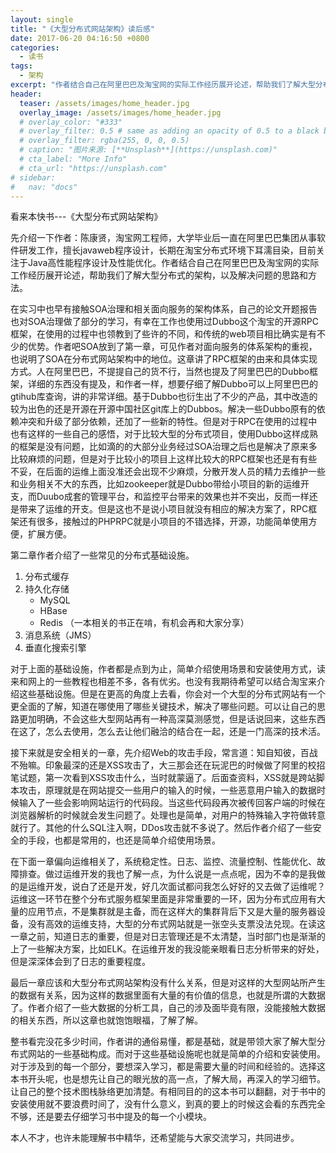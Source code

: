 ```yaml
---
layout: single
title: "《大型分布式网站架构》读后感"
date: 2017-06-20 04:16:50 +0800
categories:
  - 读书
tags:
  - 架构
excerpt: "作者结合自己在阿里巴巴及淘宝网的实际工作经历展开论述，帮助我们了解大型分布式的架构，以及解决问题的思路和方法"
header:
  teaser: /assets/images/home_header.jpg
  overlay_image: /assets/images/home_header.jpg
  # overlay_color: "#333"
  # overlay_filter: 0.5 # same as adding an opacity of 0.5 to a black background
  # overlay_filter: rgba(255, 0, 0, 0.5)
  # caption: "图片来源: [**Unsplash**](https://unsplash.com)"
  # cta_label: "More Info"
  # cta_url: "https://unsplash.com"
# sidebar:
#   nav: "docs"
---
```


看来本快书---《大型分布式网站架构》

先介绍一下作者：陈康贤，淘宝网工程师，大学毕业后一直在阿里巴巴集团从事软件研发工作，擅长javaweb程序设计，长期在淘宝分布式环境下耳濡目染，目前关注于Java高性能程序设计及性能优化。作者结合自己在阿里巴巴及淘宝网的实际工作经历展开论述，帮助我们了解大型分布式的架构，以及解决问题的思路和方法。

<!--more-->

在实习中也早有接触SOA治理和相关面向服务的架构体系，自己的论文开题报告也对SOA治理做了部分的学习，有幸在工作也使用过Dubbo这个淘宝的开源RPC框架，在使用的过程中也领教到了些许的不同，和传统的web项目相比确实是有不少的优势。作者吧SOA放到了第一章，可见作者对面向服务的体系架构的重视，也说明了SOA在分布式网站架构中的地位。这章讲了RPC框架的由来和具体实现方式。人在阿里巴巴，不提提自己的货不行，当然也提及了阿里巴巴的Dubbo框架，详细的东西没有提及，和作者一样，想要仔细了解Dubbo可以上阿里巴巴的gtihub库查询，讲的非常详细。基于Dubbo也衍生出了不少的产品，其中改造的较为出色的还是开源在开源中国社区git库上的Dubbos。解决一些Dubbo原有的依赖冲突和升级了部分依赖，还加了一些新的特性。但是对于RPC在使用的过程中也有这样的一些自己的感悟，对于比较大型的分布式项目，使用Dubbo这样成熟的框架是没有问题，比如滴的的大部分业务经过SOA治理之后也是解决了原来多比较麻烦的问题，但是对于比较小的项目上这样比较大的RPC框架也还是有有些不妥，在后面的运维上面没准还会出现不少麻烦，分散开发人员的精力去维护一些和业务相关不大的东西，比如zookeeper就是Dubbo带给小项目的新的运维开支，而Duubo成套的管理平台，和监控平台带来的效果也并不突出，反而一样还是带来了运维的开支。但是这也不是说小项目就没有相应的解决方案了，RPC框架还有很多，接触过的PHPRPC就是小项目的不错选择，开源，功能简单使用方便，扩展方便。

第二章作者介绍了一些常见的分布式基础设施。

1. 分布式缓存
2. 持久化存储
   * MySQL
   * HBase
   * Redis （一本相关的书正在啃，有机会再和大家分享）
3. 消息系统（JMS）
4. 垂直化搜索引擎

对于上面的基础设施，作者都是点到为止，简单介绍使用场景和安装使用方式，读来和网上的一些教程也相差不多，各有优劣。也没有我期待希望可以结合淘宝来介绍这些基础设施。但是在更高的角度上去看，你会对一个大型的分布式网站有一个更全面的了解，知道在哪使用了哪些关键技术，解决了哪些问题。可以让自己的思路更加明确，不会这些大型网站再有一种高深莫测感觉，但是话说回来，这些东西在这了，怎么去使用，怎么去让他们融洽的结合在一起，还是一门高深的技术活。

接下来就是安全相关的一章，先介绍Web的攻击手段，常言道：知自知彼，百战不殆嘛。印象最深的还是XSS攻击了，大三那会还在玩泥巴的时候做了阿里的校招笔试题，第一次看到XSS攻击什么，当时就蒙逼了。后面查资料，XSS就是跨站脚本攻击，原理就是在网站提交一些用户的输入的时候，一些恶意用户输入的数据时候输入了一些会影响网站运行的代码段。当这些代码段再次被传回客户端的时候在浏览器解析的时候就会发生问题了。处理也是简单，对用户的特殊输入字符做转意就行了。其他的什么SQL注入啊，DDos攻击就不多说了。然后作者介绍了一些安全的手段，也都是常用的，也还是简单介绍使用场景。

在下面一章偏向运维相关了，系统稳定性。日志、监控、流量控制、性能优化、故障排查。做过运维开发的我也了解一点，为什么说是一点点呢，因为不幸的是我做的是运维开发，说白了还是开发，好几次面试都问我怎么好好的又去做了运维呢？运维这一环节在整个分布式服务框架里面是非常重要的一环，因为分布式应用有大量的应用节点，不是集群就是主备，而在这样大的集群背后下又是大量的服务器设备，没有高效的运维支持，大型的分布式网站就是一张空头支票没法兑现。在读这一章之前，知道日志的重要，但是对日志管理还是不太清楚，当时部门也是渐渐的上了一些解决方案，比如ELK。在运维开发的我没能亲眼看日志分析带来的好处，但是深深体会到了日志的重要程度。

最后一章应该和大型分布式网站架构没有什么关系，但是对这样的大型网站所产生的数据有关系，因为这样的数据里面有大量的有价值的信息，也就是所谓的大数据了。作者介绍了一些大数据的分析工具，自己的涉及面毕竟有限，没能接触大数据的相关东西，所以这章也就饱饱眼福，了解了解。

整书看完没花多少时间，作者讲的通俗易懂，都是基础，就是带领大家了解大型分布式网站的一些基础构成。而对于这些基础设施呢也就是简单的介绍和安装使用。对于涉及到的每一个部分，要想深入学习，都是需要大量的时间和经验的。选择这本书开头呢，也是想先让自己的眼光放的高一点，了解大局，再深入的学习细节。让自己的整个技术图栈脉络更加清楚。有相同目的的这本书可以翻翻，对于书中的安装使用就不要浪费时间了，没有什么意义，到真的要上的时候这会看的东西完全不够，还是要去仔细学习书中提及的每一个小模块。

本人不才，也许未能理解书中精华，还希望能与大家交流学习，共同进步。
